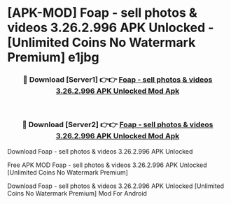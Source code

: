 # [APK-MOD] Foap - sell photos & videos 3.26.2.996 APK Unlocked - [Unlimited Coins No Watermark Premium] e1jbg



<div align="center">
<h3>🔴 Download [Server1] 👉👉 <a href="https://momento.my/?title=Foap_-_sell_photos_&_videos_3.26.2.996_APK_Unlocked">Foap - sell photos & videos 3.26.2.996 APK Unlocked Mod Apk</a></h3><br>

<h3>🔴 Download [Server2] 👉👉 <a href="https://momento.my/?title=Foap_-_sell_photos_&_videos_3.26.2.996_APK_Unlocked">Foap - sell photos & videos 3.26.2.996 APK Unlocked Mod Apk</a></h3>
</div>



Download Foap - sell photos & videos 3.26.2.996 APK Unlocked 

Free APK MOD Foap - sell photos & videos 3.26.2.996 APK Unlocked [Unlimited Coins No Watermark Premium]

Download Foap - sell photos & videos 3.26.2.996 APK Unlocked [Unlimited Coins No Watermark Premium] Mod For Android

